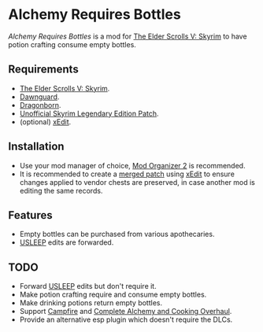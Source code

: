 # Alchemy Requires Bottles

_Alchemy Requires Bottles_ is a mod for [The Elder Scrolls V: Skyrim][Skyrim]
to have potion crafting consume empty bottles.

## Requirements

- [The Elder Scrolls V: Skyrim][Skyrim].
- [Dawnguard].
- [Dragonborn].
- [Unofficial Skyrim Legendary Edition Patch][USLEEP].
- (optional) [xEdit].

## Installation

- Use your mod manager of choice, [Mod Organizer 2] is recommended.
- It is recommended to create a [merged patch][#1] using [xEdit] to ensure
changes applied to vendor chests are preserved, in case another mod is editing
the same records.

## Features

- Empty bottles can be purchased from various apothecaries.
- [USLEEP] edits are forwarded.

## TODO

- Forward [USLEEP] edits but don't require it.
- Make potion crafting require and consume empty bottles.
- Make drinking potions return empty bottles.
- Support [Campfire] and [Complete Alchemy and Cooking Overhaul][CACO].
- Provide an alternative esp plugin which doesn't require the DLCs.


[Skyrim]: https://elderscrolls.bethesda.net/en/skyrim
[Dawnguard]: https://store.steampowered.com/app/211720/
[Dragonborn]: https://store.steampowered.com/app/226880/
[USLEEP]: https://www.nexusmods.com/skyrim/mods/71214
[xEdit]: https://tes5edit.github.io
[Mod Organizer 2]: https://www.nexusmods.com/skyrimspecialedition/mods/6194
[#1]: https://tes5edit.github.io/docs/4-conflict-detection-and-resolution.html#s_4-8
[Campfire]: https://www.nexusmods.com/skyrim/mods/64798
[CACO]: https://www.nexusmods.com/skyrim/mods/69306

